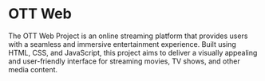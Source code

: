 # OTT Web
The OTT Web Project is an online streaming platform that provides users with a seamless and immersive entertainment experience. Built using HTML, CSS, and JavaScript, this project aims to deliver a visually appealing and user-friendly interface for streaming movies, TV shows, and other media content.
